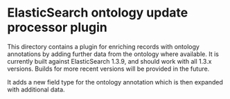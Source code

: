 # ElasticSearch ontology update processor plugin

This directory contains a plugin for enriching records with ontology
annotations by adding further data from the ontology where available.
It is currently built against ElasticSearch 1.3.9, and should work
with all 1.3.x versions. Builds for more recent versions will be
provided in the future.

It adds a new field type for the ontology annotation which is then
expanded with additional data.